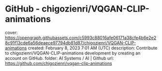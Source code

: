 # GitHub - chigozienri/VQGAN-CLIP-animations

cover: https://opengraph.githubassets.com/c5993c88016afe06171a38cfe4b6e2e28c91f13cde6a56deaece97794db81d87/chigozienri/VQGAN-CLIP-animations
created: February 8, 2023 7:01 AM (UTC)
description: Contribute to chigozienri/VQGAN-CLIP-animations development by creating an account on GitHub.
folder: AI Systems / AI | Github
url: https://github.com/chigozienri/vqgan-clip-animations